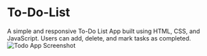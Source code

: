 # To-Do-List
A simple and responsive To-Do List App built using HTML, CSS, and JavaScript. Users can add, delete, and mark tasks as completed.
![Todo App Screenshot](blob:https://github.com/c16b3948-600a-4ed0-91dc-e619fe1197e9/vikramsingh-08/To-Do-List/main/images/To-Do.JPG)


